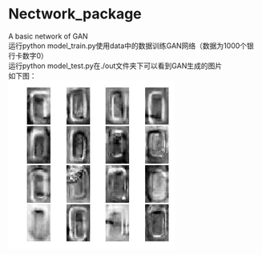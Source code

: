 # Nectwork_package
A basic network of GAN<br>
运行python model_train.py使用data中的数据训练GAN网络（数据为1000个银行卡数字0）<br>
运行python model_test.py在./out文件夹下可以看到GAN生成的图片<br>
如下图：<br>
![](https://github.com/JK-Rao/Nectwork_package/blob/master/out/00000000.png)
